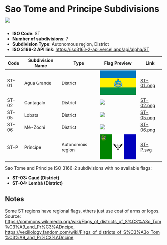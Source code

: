 # Sao Tome and Principe Subdivisions ![](https://flagcdn.com/h40/st.png)

- **ISO Code**: ST
- **Number of subdivisions**: 7
- **Subdivision Type**: Autonomous region, District
- **ISO 3166-2 API link**: https://iso3166-2-api.vercel.app/api/alpha/ST

| Code  | Subdivision Name         | Type | Flag Preview | Link |
|-------|--------------------------|--------------| -------------- |----------|
| ST-01 | Água Grande | District | <img src='https://raw.githubusercontent.com/amckenna41/iso3166-flags/main/iso3166-2-flags/ST/ST-01.png' height='80'> | [ST-01.png](https://github.com/amckenna41/iso3166-flags/blob/main/iso3166-2-flags/ST/ST-01.png) |
| ST-02 | Cantagalo | District | <img src='None' height='80'> | [ST-02.png](https://github.com/amckenna41/iso3166-flags/blob/main/iso3166-2-flags/ST/ST-02.png) |
| ST-05 | Lobata | District | <img src='None' height='80'> | [ST-05.png](https://github.com/amckenna41/iso3166-flags/blob/main/iso3166-2-flags/ST/ST-05.png) |
| ST-06 | Mé-Zóchi | District | <img src='None' height='80'> | [ST-06.png](https://github.com/amckenna41/iso3166-flags/blob/main/iso3166-2-flags/ST/ST-06.png) |
| ST-P | Príncipe | Autonomous region | <img src='https://raw.githubusercontent.com/amckenna41/iso3166-flags/main/iso3166-2-flags/ST/ST-P.svg' height='80'> | [ST-P.svg](https://github.com/amckenna41/iso3166-flags/blob/main/iso3166-2-flags/ST/ST-P.svg) |

Sao Tome and Principe ISO 3166-2 subdivisions with no available flags:

* **ST-03: Caué (District)**
* **ST-04: Lembá (District)**

## Notes
Some ST regions have regional flags, others just use coat of arms or logos. Source: https://commons.wikimedia.org/wiki/Flags_of_districts_of_S%C3%A3o_Tom%C3%A9_and_Pr%C3%ADncipe, https://vexillology.fandom.com/wiki/Flags_of_districts_of_S%C3%A3o_Tom%C3%A9_and_Pr%C3%ADncipe